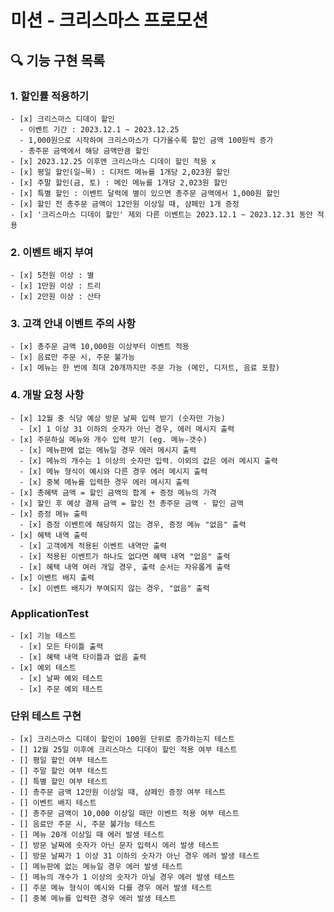 # 미션 - 크리스마스 프로모션

## 🔍 기능 구현 목록
  ### 1. 할인률 적용하기
    - [x] 크리스마스 디데이 할인
      - 이벤트 기간 : 2023.12.1 ~ 2023.12.25
      - 1,000원으로 시작하여 크리스마스가 다가올수록 할인 금액 100원씩 증가
      - 총주문 금액에서 해당 금액만큼 할인
    - [x] 2023.12.25 이후엔 크리스마스 디데이 할인 적용 x
    - [x] 평일 할인(일~목) : 디저트 메뉴를 1개당 2,023원 할인
    - [x] 주말 할인(금, 토) : 메인 메뉴를 1개당 2,023원 할인
    - [x] 특별 할인 : 이벤트 달력에 별이 있으면 총주문 금액에서 1,000원 할인
    - [x] 할인 전 총주문 금액이 12만원 이상일 때, 샴페인 1개 증정
    - [x] '크리스마스 디데이 할인' 제외 다른 이벤트는 2023.12.1 ~ 2023.12.31 동안 적용
  
  ### 2. 이벤트 배지 부여
    - [x] 5천원 이상 : 별
    - [x] 1만원 이상 : 트리
    - [x] 2만원 이상 : 산타

  ### 3. 고객 안내 이벤트 주의 사항
    - [x] 총주문 금액 10,000원 이상부터 이벤트 적용
    - [x] 음료만 주문 시, 주문 불가능
    - [x] 메뉴는 한 번에 최대 20개까지만 주문 가능 (메인, 디저트, 음료 포함)

  ### 4. 개발 요청 사항
    - [x] 12월 중 식당 예상 방문 날짜 입력 받기 (숫자만 가능)
      - [x] 1 이상 31 이하의 숫자가 아닌 경우, 에러 메시지 출력
    - [x] 주문하실 메뉴와 개수 입력 받기 (eg. 메뉴-갯수)
      - [x] 메뉴판에 없는 메뉴일 경우 에러 메시지 출력
      - [x] 메뉴의 개수는 1 이상의 숫자만 입력. 이외의 값은 에러 메시지 출력
      - [x] 메뉴 형식이 예시와 다른 경우 에러 메시지 출력
      - [x] 중복 메뉴를 입력한 경우 에러 메시지 출력
    - [x] 총혜택 금액 = 할인 금액의 합계 + 증정 메뉴의 가격
    - [x] 할인 후 예상 결제 금액 = 할인 전 총주문 금액 - 할인 금액
    - [x] 증정 메뉴 출력
      - [x] 증정 이벤트에 해당하지 않는 경우, 증정 메뉴 "없음" 출력
    - [x] 혜택 내역 출력
      - [x] 고객에게 적용된 이벤트 내역만 출력
      - [x] 적용된 이벤트가 하나도 없다면 혜택 내역 "없음" 출력
      - [x] 혜택 내역 여러 개일 경우, 출력 순서는 자유롭게 출력
    - [x] 이벤트 배지 출력
      - [x] 이벤트 배지가 부여되지 않는 경우, "없음" 출력
  
  ### ApplicationTest
    - [x] 기능 테스트
      - [x] 모든 타이틀 출력
      - [x] 혜택 내역 타이틀과 없음 출력
    - [x] 예외 테스트
      - [x] 날짜 예외 테스트
      - [x] 주문 예외 테스트

  ### 단위 테스트 구현
    - [x] 크리스마스 디데이 할인이 100원 단위로 증가하는지 테스트
    - [] 12월 25일 이후에 크리스마스 디데이 할인 적용 여부 테스트
    - [] 평일 할인 여부 테스트
    - [] 주말 할인 여부 테스트
    - [] 특별 할인 여부 테스트
    - [] 총주문 금액 12만원 이상일 때, 샴페인 증정 여부 테스트
    - [] 이벤트 배지 테스트
    - [] 총주문 금액이 10,000 이상일 때만 이벤트 적용 여부 테스트
    - [] 음료만 주문 시, 주문 불가능 테스트
    - [] 메뉴 20개 이상일 때 에러 발생 테스트
    - [] 방문 날짜에 숫자가 아닌 문자 입력시 에러 발생 테스트
    - [] 방문 날짜가 1 이상 31 이하의 숫자가 아닌 경우 에러 발생 테스트
    - [] 메뉴판에 없는 메뉴일 경우 에러 발생 테스트
    - [] 메뉴의 개수가 1 이상의 숫자가 아닐 경우 에러 발생 테스트
    - [] 주문 메뉴 형식이 예시와 다를 경우 에러 발생 테스트
    - [] 중복 메뉴를 입력한 경우 에러 발생 테스트


 <!-- #### 커밋 컨벤션
  feat (feature) : 기능 추가
  fix (bug fix) : 버그 픽스
  docs (documentation) : 문서 변경
  style (formatting, missing semi colons, …) : 스타일 (eg. 서식, 세미콜론 추가)
  refactor : 리팩터링
  test (when adding missing tests) : 테스트 추가
  chore (maintain) : 유지보수 -->